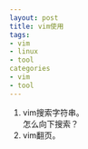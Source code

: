 ```yaml
---
layout: post
title: vim使用
tags:
- vim
- linux
- tool
categories
- vim
- tool
---
```


1. vim搜索字符串。  
怎么向下搜索？  
2. vim翻页。
